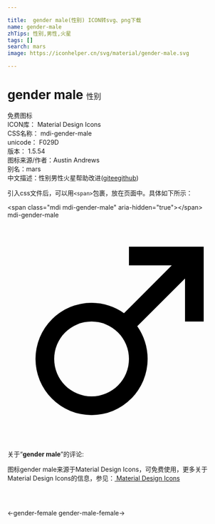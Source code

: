 ```yaml
---

title:  gender male(性别) ICON转svg、png下载
name: gender-male
zhTips: 性别,男性,火星
tags: []
search: mars
image: https://iconhelper.cn/svg/material/gender-male.svg

---
```


# gender male  <small style="font-size: 60%;font-weight: 100">性别</small>


<div class="detail-page">
<p>
<span><span class="badge-success badge">免费图标</span> </span>
<br/>
<span>
ICON库：
<span class="badge-secondary badge">Material Design Icons</span> 
</span>
<br/>
<span>
CSS名称：
<span class="badge-secondary badge">mdi-gender-male</span> 
</span>
<br/>
<span>
unicode：
<span class="badge-secondary badge">F029D</span> 
<copy-btn content='F029D' btn-title=""></copy-btn>
<copy-btn :content='String.fromCodePoint(parseInt("F029D", 16))' btn-title="复制U"></copy-btn>
</span>
<br/>
<span>
版本：
<span class="badge-secondary badge">1.5.54</span> 
</span>
<br/>
<span>图标来源/作者：<span class="badge-light badge">Austin Andrews</span></span> 
<br/>
<span>别名：<span class="badge-light badge">mars</span></span><br/><span class="zh-detail">中文描述：<span class="badge-primary badge">性别</span><span class="badge-primary badge">男性</span><span class="badge-primary badge">火星</span><span class="help-link"><span>帮助改进</span>(<a href="https://gitee.com/liuwave/icon-helper/edit/master/json/material/gender-male.json" target="_blank" rel="noopener noreferrer">gitee</a><a href="https://github.com/liuwave/icon-helper/edit/master/json/material/gender-male.json" target="_blank" rel="noopener noreferrer">github</a></span>)</span><br/>
</p>
</div>
<div class="alert alert-dark">
  <i class="mdi mdi-gender-male mdi-48px"></i>
  <i class="mdi mdi-gender-male mdi-36px"></i>
  <i class="mdi mdi-gender-male mdi-24px"></i>
  <i class="mdi mdi-gender-male mdi-18px"></i>
</div>
<div>
  <p>引入css文件后，可以用<code>&lt;span&gt;</code>包裹，放在页面中。具体如下所示：    
  </p>
  <div class="alert alert-primary" style="font-size: 14px">
    &lt;span class="mdi mdi-gender-male" aria-hidden="true"&gt;&lt;/span&gt;
    <copy-btn content='<span class="mdi mdi-gender-male" aria-hidden="true"></span>'></copy-btn>
  </div>
  <div class="alert alert-secondary">
    <i class="mdi mdi-gender-male"
    style="font-size: 24px"
    aria-hidden="true"></i> mdi-gender-male
    <copy-btn content="mdi-gender-male" btn-title="复制图标名称"></copy-btn>
  </div>
</div>
<div id="svg" class="svg-wrap">
<svg xmlns="http://www.w3.org/2000/svg" viewBox="0 0 24 24"><path d="M9,9C10.29,9 11.5,9.41 12.47,10.11L17.58,5H13V3H21V11H19V6.41L13.89,11.5C14.59,12.5 15,13.7 15,15A6,6 0 0,1 9,21A6,6 0 0,1 3,15A6,6 0 0,1 9,9M9,11A4,4 0 0,0 5,15A4,4 0 0,0 9,19A4,4 0 0,0 13,15A4,4 0 0,0 9,11Z" /></svg>
</div>
<detail full-name='mdi-gender-male'></detail>
<div class="icon-detail__container">
<p>关于“<b>gender male</b>”的评论:</p>
</div>
<Vssue title="关于“gender male”的评论" />    
<div><p>图标gender male来源于Material Design Icons，可免费使用，更多关于 Material Design Icons的信息，参见：<a target="_blank" href="https://iconhelper.cn/material.html"> Material Design Icons</a>
</p></div>

<div style="padding:2rem 0 " class="page-nav"><p class="inner"><span class="prev">←<router-link to="/icon/gender-female.html">gender-female</router-link></span> <span class="next"><router-link to="/icon/gender-male-female.html">gender-male-female</router-link>→</span></p></div>

